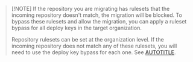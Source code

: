 > [!NOTE] If the repository you are migrating has rulesets that the incoming repository doesn't match, the migration will be blocked. To bypass these rulesets and allow the migration, you can apply a ruleset bypass for all deploy keys in the target organization.
>
> Repository rulesets can be set at the organization level. If the incoming repository does not match any of these rulesets, you will need to use the deploy key bypass for each one. See [AUTOTITLE](/organizations/managing-organization-settings/creating-rulesets-for-repositories-in-your-organization#granting-bypass-permissions-for-your-branch-or-tag-ruleset).
